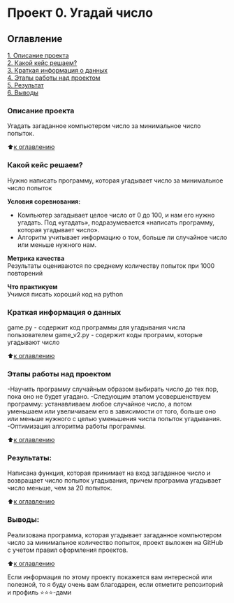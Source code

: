 # Проект 0. Угадай число

## Оглавление  
[1. Описание проекта](https://github.com/savasink/sava_data_science/blob/main/project_0/README.md###Описание-проекта)  
[2. Какой кейс решаем?](https://github.com/savasink/sava_data_science/blob/main/project_0/README.md###Какой-кейс-решаем)  
[3. Краткая информация о данных](https://github.com/savasink/sava_data_science/blob/main/project_0/README.md###Краткая-информация-о-данных)  
[4. Этапы работы над проектом](https://github.com/savasink/sava_data_science/blob/main/project_0/README.md#Этапы-работы-над-проектом)  
[5. Результат](https://github.com/savasink/sava_data_science/blob/main/project_0/README.md#Результат)    
[6. Выводы](https://github.com/savasink/sava_data_science/blob/main/project_0/README.md#Выводы) 

### Описание проекта    
Угадать загаданное компьютером число за минимальное число попыток.

:arrow_up:[к оглавлению](https://github.com/savasink/sava_data_science/blob/main/project_0/README.md##Оглавление)


### Какой кейс решаем?    
Нужно написать программу, которая угадывает число за минимальное число попыток

**Условия соревнования:**  
- Компьютер загадывает целое число от 0 до 100, и нам его нужно угадать. Под «угадать», подразумевается «написать программу, которая угадывает число».
- Алгоритм учитывает информацию о том, больше ли случайное число или меньше нужного нам.

**Метрика качества**     
Результаты оцениваются по среднему количеству попыток при 1000 повторений

**Что практикуем**     
Учимся писать хороший код на python


### Краткая информация о данных
game.py - содержит код программы для угадывания числа пользователем
game_v2.py - содержит коды программ, которые угадывают число
  
:arrow_up:[к оглавлению](https://github.com/savasink/sava_data_science/blob/main/project_0/README.md##Оглавление)


### Этапы работы над проектом  
-Научить программу случайным образом выбирать число до тех пор, пока оно не будет угадано.
-Следующим этапом усовершенствуем программу: устанавливаем любое случайное число, а потом уменьшаем или увеличиваем его в зависимости от того, больше оно или меньше нужного с целью уменьшения числа попыток угадывания.
-Оптимизация алгоритма работы программы.

:arrow_up:[к оглавлению](https://github.com/savasink/sava_data_science/blob/main/project_0/README.md##Оглавление)


### Результаты:  
Написана функция, которая принимает на вход загаданное число и возвращает число попыток угадывания, причем программа угадывает число меньше, чем за 20 попыток.

:arrow_up:[к оглавлению](https://github.com/savasink/sava_data_science/blob/main/project_0/README.md##Оглавление)


### Выводы:  
Реализована программа, которая угадывает загаданное компьютером число за минимальное количество попыток, проект выложен на GitHub c учетом правил оформления проектов.

:arrow_up:[к оглавлению](https://github.com/savasink/sava_data_science/blob/main/project_0/README.md##Оглавление)


Если информация по этому проекту покажется вам интересной или полезной, то я буду очень вам благодарен, если отметите репозиторий и профиль ⭐️⭐️⭐️-дами